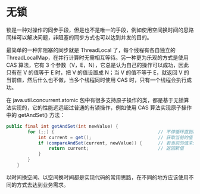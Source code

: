 # 无锁

锁是一种对操作的同步手段，但是也不是唯一的手段，例如使用空间换时间的思路同样可以解决问题，非阻塞的同步方式也可以达到并发的目的。

最简单的一种非阻塞的同步就是 ThreadLocal 了，每个线程有各自独立的 ThreadLocalMap，在并行计算时无需相互等待。另一种更为乐观的方式是使用 CAS 算法，它有 3 个参数（V，E，N），它总是认为自己的操作可以成功，因此只有在 V 的值等于 E 时，把 V 的值设置成 N；当 V 的值不等于 E，就返回 V 的当前值，然后什么也不做，当多个线程同时使用 CAS 时，只有一个线程会执行成功。

在 java.util.concurrent.atomic 包中有很多支持原子操作的类，都是基于无锁算法实现的，它的性能远远超过普通的有锁操作，例如使用 CAS 算法实现原子操作中的 getAndSet() 方法：

```java
public final int getAndSet(int newValue) {
        for (;;) {                                       // 不停循环直到成功
            int current = get();                         // 获取当前的值
            if (compareAndSet(current, newValue)) {      // 若当前的值未受其他线程影响，则设置为新值
                return current;                          // 返回新值
            }
        }
    }
```

以时间换空间、以空间换时间都是实现代码的常用思路，在不同的地方应该使用不同的方式去达到业务需求。
